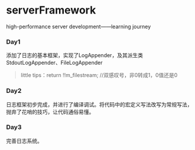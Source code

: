 # serverFramework
high-performance server development——learning journey

### Day1

添加了日志的基本框架，实现了LogAppender，及其派生类StdoutLogAppender、FileLogAppender

> little tips：return !!m_filestream; //双感叹号，非0转成1，0值还是0

### Day2

日志框架初步完成，并进行了编译调试。将代码中的宏定义写法改写为常规写法，抛弃了花哨的技巧，让代码通俗易懂。

### Day3

完善日志系统。